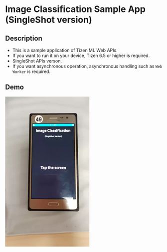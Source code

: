 # Image Classification Sample App (SingleShot version)
## Description
* This is a sample application of Tizen ML Web APIs.
* If you want to run it on your device, Tizen 6.5 or higher is required.
* SingleShot APIs verson.
* If you want asynchronous operation, asynchronous handling such as `Web Worker` is required.

## Demo
![Alt demo](./image_classification_singleshot_demo.webp)
